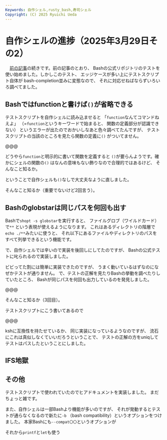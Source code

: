 ```yaml
---
Keywords: 自作シェル,rusty_bash,寿司シェル
Copyright: (C) 2025 Ryuichi Ueda
---
```


# 自作シェルの進捗（2025年3月29日その2）

　[前の記事](/?post=20250329)の続きです。前の記事のとおり、
Bashの公式リポジトリのテストを使い始めました。しかしこのテスト、
エッジケースが多い上にテストスクリプト自体が
bash-completion並みに変態なので、
それに対応せねばならずいろいろ調べてました。

## Bashではfunctionと書けば`()`が省略できる

テストスクリプトを自作シェルに読み込ませると
「`function`なんてコマンドねえよ」
（=`function`というキーワードで始まると、
関数の定義部分が認識できない）
というエラーが出たのでおかいしなあと色々調べてたんですが、
テストスクリプトの当該のところを見たら関数の定義に`()`
がついてません。

@@@

どうやら`function`と明示的に書いて関数を定義すると
`()`が要らんようです。確かにシェルの関数の`()`
はなんの意味もない飾りなので合理的ではあるけど、
そんなこと知るか。

ということで自作シェルも`()`なしで大丈夫なように直しました。

そんなこと知るか（重要でないけど2回言う）。


## Bashのglobstarは同じパスを何回も出す

Bashで`shopt -s globstar`を実行すると、
ファイルグロブ（ワイルドカード）で`**`
という表現が使えるようになります。
これはあるディレクトリの階層で`echo ./**`みたいに使うと、
それ以下にあるファイルやディレクトリのパスを
すべて列挙できるという機能です。

で、自作シェルでは辛いので実装を後回しにしてたのですが、
Bashの公式テストに叱られるので実装しました。


ビビってた割には簡単に実装できたのですが、
うまく動いているはずなのになぜかテストが通りません。
で、テストの正解を見たりBashの挙動を調べたりしていたところ、
Bashが同じパスを何回も出力しているのを発見しました。

@@@

そんなこと知るか（3回目）。

テストスクリプトにこう書いてあるので

@@@

kshに互換性を持たせているか、
同じ実装になっているようなのですが、
流石にこれは真似しなくていいだろうということで、
テストの正解の方をuniqしてテストはパスしたということにしました。



## IFS地獄


## その他

テストスクリプトで使われていたのでヒアドキュメントを実装しました。
まだちょっと雑です。

また、自作シェルは一部Bashより機能が多いのですが、
それが発動するとテストが通らなくなるので新たに`-b`
（bash compatibility）というオプションをつけました。
本家Bashにも`--compat〇〇`というオプションが


それから`printf`と`let`も使う